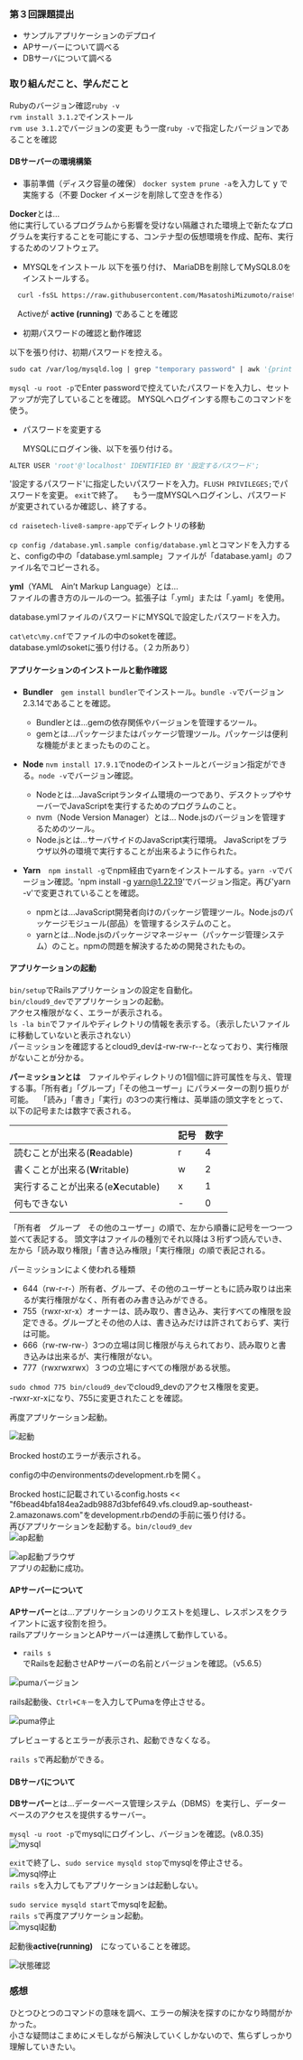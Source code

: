 ### 第３回課題提出  

- サンプルアプリケーションのデプロイ
- APサーバーについて調べる
- DBサーバについて調べる

  
### 取り組んだこと、学んだこと

Rubyのバージョン確認`ruby -v`  
`rvm install 3.1.2`でインストール  
`rvm use 3.1.2`でバージョンの変更 もう一度`ruby -v`で指定したバージョンであることを確認  

#### DBサーバーの環境構築
- 事前準備（ディスク容量の確保）
`docker system prune -a`を入力して y で実施する（不要 Docker イメージを削除して空きを作る）  

**Docker**とは…  
他に実行しているプログラムから影響を受けない隔離された環境上で新たなプログラムを実行することを可能にする、コンテナ型の仮想環境を作成、配布、実行するためのソフトウェア。

- MYSQLをインストール
以下を張り付け、 MariaDBを削除してMySQL8.0をインストールする。
```vb
  curl -fsSL https://raw.githubusercontent.com/MasatoshiMizumoto/raisetech_documents/main/aws/scripts/mysql_amazon_linux_2.sh | sh
```
　Activeが **active (running)** であることを確認

- 初期パスワードの確認と動作確認  

以下を張り付け、初期パスワードを控える。  
```vb
sudo cat /var/log/mysqld.log | grep "temporary password" | awk '{print $13}'
```  
`mysql -u root -p`でEnter passwordで控えていたパスワードを入力し、セットアップが完了していることを確認。 MYSQLへログインする際もこのコマンドを使う。  


- パスワードを変更する

  MYSQLにログイン後、以下を張り付ける。
  
```vb
ALTER USER 'root'@'localhost' IDENTIFIED BY '設定するパスワード';
```

'設定するパスワード'に指定したいパスワードを入力。`FLUSH PRIVILEGES;`でパスワードを変更。 `exit`で終了。 　もう一度MYSQLへログインし、パスワードが変更されているか確認し、終了する。      
  
  
  
`cd raisetech-live8-sampre-app`でディレクトリの移動    


`cp config /database.yml.sample config/database.yml`とコマンドを入力すると、configの中の「database.yml.sample」ファイルが「database.yaml」のファイル名でコピーされる。    

**yml**（YAML　Ain’t Markup Language）とは…  
ファイルの書き方のルールの一つ。拡張子は「.yml」または「.yaml」を使用。    

database.ymlファイルのパスワードにMYSQLで設定したパスワードを入力。  

`cat\etc\my.cnf`でファイルの中のsoketを確認。  
database.ymlのsoketに張り付ける。（２カ所あり）

#### アプリケーションのインストールと動作確認  

- **Bundler**　`gem install bundler`でインストール。`bundle -v`でバージョン2.3.14であることを確認。

  - Bundlerとは…gemの依存関係やバージョンを管理するツール。  
  - gemとは…パッケージまたはパッケージ管理ツール。パッケージは便利な機能がまとまったもののこと。
    
- **Node** `nvm install 17.9.1`でnodeのインストールとバージョン指定ができる。`node -v`でバージョン確認。  

  - Nodeとは…JavaScriptランタイム環境の一つであり、デスクトップやサーバーでJavaScriptを実行するためのプログラムのこと。
  - nvm（Node Version Manager）とは… Node.jsのバージョンを管理するためのツール。
  - Node.jsとは…サーバサイドのJavaScript実行環境。 JavaScriptをブラウザ以外の環境で実行することが出来るように作られた。 
 
      
- **Yarn**　`npm install -g`でnpm経由でyarnをインストールする。`yarn -v`でバージョン確認。'npm install -g yarn@1.22.19'でバージョン指定。再び'yarn -v'で変更されていることを確認。
  - npmとは…JavaScript開発者向けのパッケージ管理ツール。Node.jsのパッケージモジュール(部品）を管理するシステムのこと。     
  - yarnとは…Node.jsのパッケージマネージャー（パッケージ管理システム）のこと。npmの問題を解決するための開発されたもの。

#### アプリケーションの起動
   `bin/setup`でRailsアプリケーションの設定を自動化。  
  `bin/cloud9_dev`でアプリケーションの起動。  
アクセス権限がなく、エラーが表示される。  
`ls -la bin`でファイルやディレクトリの情報を表示する。（表示したいファイルに移動していないと表示されない）  
パーミッションを確認するとcloud9_devは-rw-rw-r--となっており、実行権限がないことが分かる。  


**パーミッションとは**　ファイルやディレクトリの1個1個に許可属性を与え、管理する事。「所有者」「グループ」「その他ユーザー」にパラメーターの割り振りが可能。  　「読み」「書き」「実行」の3つの実行権は、英単語の頭文字をとって、以下の記号または数字で表される。

  |      |  **記号**    | **数字**   |      
  | ---- | ---- | ---- | 
  | 読むことが出来る(**R**eadable) | r | 4|
  | 書くことが出来る(**W**ritable)　| w | 2 |
  | 実行することが出来る(e**X**ecutable)　| x | 1 |
  | 何もできない　| - | 0 |

  「所有者　グループ　その他のユーザー」の順で、左から順番に記号を一つ一つ並べて表記する。
  頭文字はファイルの種別でそれ以降は３桁ずつ読んでいき、左から「読み取り権限」「書き込み権限」「実行権限」の順で表記される。  

パーミッションによく使われる種類
- 644（rw-r-r-）所有者、グループ、その他のユーザーともに読み取りは出来るが実行権限がなく、所有者のみ書き込みができる。  
- 755（rwxr-xr-x）オーナーは、読み取り、書き込み、実行すべての権限を設定できる。グループとその他の人は、書き込みだけは許されておらず、実行は可能。  
- 666（rw-rw-rw-）3つの立場は同じ権限が与えられており、読み取りと書き込みは出来るが、実行権限がない。
- 777（rwxrwxrwx）３つの立場にすべての権限がある状態。
    
`sudo chmod 775 bin/cloud9_dev`でcloud9_devのアクセス権限を変更。    
-rwxr-xr-xになり、755に変更されたことを確認。  

再度アプリケーション起動。  

![起動](lecture03-image/01.png)

Brocked hostのエラーが表示される。  

configの中のenvironmentsのdevelopment.rbを開く。  

Brocked hostに記載されているconfig.hosts << "f6bead4bfa184ea2adb9887d3bfef649.vfs.cloud9.ap-southeast-2.amazonaws.com"をdevelopment.rbのendの手前に張り付ける。  
再びアプリケーションを起動する。`bin/cloud9_dev`  
![ap起動](lecture03-image/02.png)  


![ap起動ブラウザ](lecture03-image/03.png)    
アプリの起動に成功。  

#### APサーバーについて   
**APサーバー**とは…アプリケーションのリクエストを処理し、レスポンスをクライアントに返す役割を担う。  
railsアプリケーションとAPサーバーは連携して動作している。  

- `rails s`でRailsを起動させAPサーバーの名前とバージョンを確認。（v5.6.5）
  
 ![pumaバージョン](lecture03-image/04.png)

 rails起動後、`Ctrl+Cキー`を入力してPumaを停止させる。  
 
 
  ![puma停止](lecture03-image/05.png)

プレビューするとエラーが表示され、起動できなくなる。  

`rails s`で再起動ができる。 

#### DBサーバについて   

**DBサーバー**とは…データーベース管理システム（DBMS）を実行し、データーベースのアクセスを提供するサーバー。  

`mysql -u root -p`でmysqlにログインし、バージョンを確認。(v8.0.35)  
![mysql](lecture03-image/06.png)  

`exit`で終了し、`sudo service mysqld stop`でmysqlを停止させる。  
![mysql停止](lecture03-image/07.png)  
`rails s`を入力してもアプリケーションは起動しない。  

`sudo service mysqld start`でmysqlを起動。  
`rails s`で再度アプリケーション起動。  
![mysql起動](lecture03-image/08.png)

起動後**active(running)**　になっていることを確認。  

![状態確認](lecture03-image/09.png)  

### 感想

ひとつひとつのコマンドの意味を調べ、エラーの解決を探すのにかなり時間がかかった。  
小さな疑問はこまめにメモしながら解決していくしかないので、焦らずしっかり理解していきたい。

